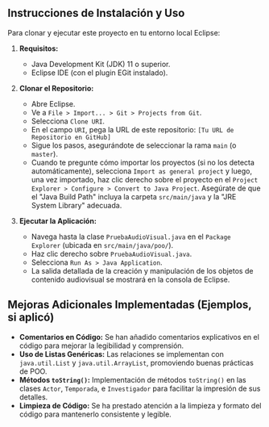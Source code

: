 ## Instrucciones de Instalación y Uso

Para clonar y ejecutar este proyecto en tu entorno local Eclipse:

1.  **Requisitos:**
    * Java Development Kit (JDK) 11 o superior.
    * Eclipse IDE (con el plugin EGit instalado).

2.  **Clonar el Repositorio:**
    * Abre Eclipse.
    * Ve a `File > Import... > Git > Projects from Git`.
    * Selecciona `Clone URI`.
    * En el campo `URI`, pega la URL de este repositorio: `[Tu URL de Repositorio en GitHub]`
    * Sigue los pasos, asegurándote de seleccionar la rama `main` (o `master`).
    * Cuando te pregunte cómo importar los proyectos (si no los detecta automáticamente), selecciona `Import as general project` y luego, una vez importado, haz clic derecho sobre el proyecto en el `Project Explorer > Configure > Convert to Java Project`. Asegúrate de que el "Java Build Path" incluya la carpeta `src/main/java` y la "JRE System Library" adecuada.

3.  **Ejecutar la Aplicación:**
    * Navega hasta la clase `PruebaAudioVisual.java` en el `Package Explorer` (ubicada en `src/main/java/poo/`).
    * Haz clic derecho sobre `PruebaAudioVisual.java`.
    * Selecciona `Run As > Java Application`.
    * La salida detallada de la creación y manipulación de los objetos de contenido audiovisual se mostrará en la consola de Eclipse.

## Mejoras Adicionales Implementadas (Ejemplos, si aplicó)

* **Comentarios en Código:** Se han añadido comentarios explicativos en el código para mejorar la legibilidad y comprensión.
* **Uso de Listas Genéricas:** Las relaciones se implementan con `java.util.List` y `java.util.ArrayList`, promoviendo buenas prácticas de POO.
* **Métodos `toString()`:** Implementación de métodos `toString()` en las clases `Actor`, `Temporada`, e `Investigador` para facilitar la impresión de sus detalles.
* **Limpieza de Código:** Se ha prestado atención a la limpieza y formato del código para mantenerlo consistente y legible.
